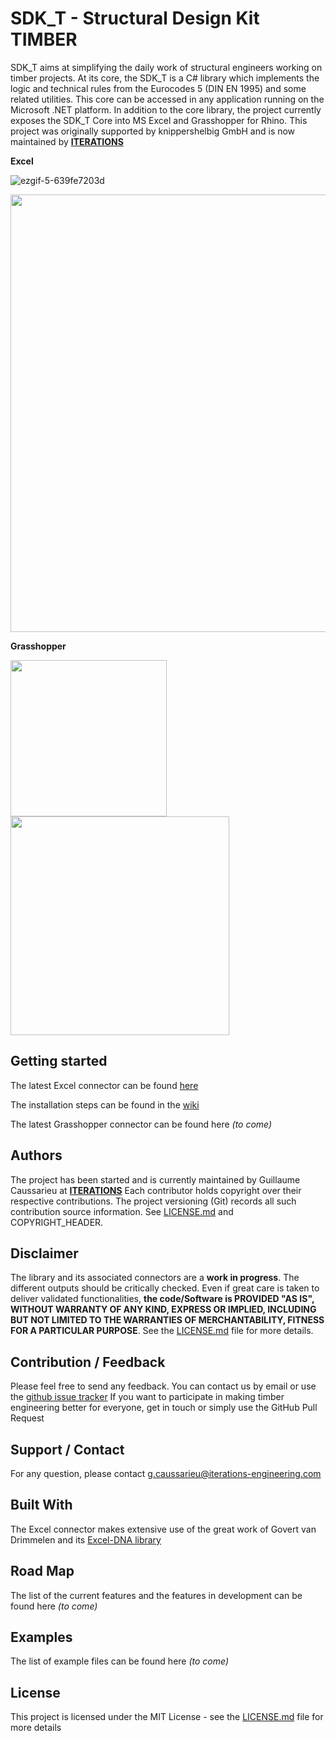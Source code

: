 # SDK_T - Structural Design Kit TIMBER
SDK_T aims at simplifying the daily work of structural engineers working on timber projects. At its core, the SDK_T is a C# library which implements the logic and technical rules from the Eurocodes 5 (DIN EN 1995) and some related utilities. This core can be accessed in any application running on the Microsoft .NET platform. In addition to the core library, the project currently exposes the SDK_T Core into MS Excel and Grasshopper for Rhino.
This project was originally supported by knippershelbig GmbH and is now maintained by **[ITERATIONS](https://iterations-engineering.com/)** 

<b>Excel</b>

![ezgif-5-639fe7203d](https://user-images.githubusercontent.com/43774443/234279448-ab06318e-1957-4f30-99c6-15ffa39c6005.gif)

<img src="https://github.com/knippershelbig/StructuralDesignKit_Holz/assets/43774443/bfb4be47-db09-4012-8506-a06b4648feed" width="700px">



<b>Grasshopper</b> 
 
<img src="https://github.com/knippershelbig/StructuralDesignKit_Holz/assets/43774443/805a85d9-88ae-45fc-9b5c-b5441cff6e0d" width="250px"><img src="https://github-production-user-asset-6210df.s3.amazonaws.com/43774443/237315167-023fc44b-d953-4578-b2c9-20c9eca56ff2.gif" width="350px">
 
  
   
## Getting started
The latest Excel connector can be found [here](https://github.com/knippershelbig/StructuralDesignKit_Holz/releases)

The installation steps can be found in the [wiki](https://github.com/knippershelbig/StructuralDesignKit_Holz/wiki/Getting-Started)

The latest Grasshopper connector can be found here _(to come)_


## Authors
The project has been started and is currently maintained by Guillaume Caussarieu at **[ITERATIONS](https://iterations-engineering.com/)** 
Each contributor holds copyright over their respective contributions. The project versioning (Git) records all such contribution source information. See [LICENSE.md](https://github.com/Gcaussarieu/StructuralDesignKit/blob/master/LICENSE) and COPYRIGHT_HEADER.

## Disclaimer
The library and its associated connectors are a **work in progress**. The different outputs should be critically checked. Even if great care is taken to deliver validated functionalities, **the code/Software is PROVIDED "AS IS", WITHOUT WARRANTY OF ANY KIND, EXPRESS OR IMPLIED, INCLUDING BUT NOT LIMITED TO THE WARRANTIES OF MERCHANTABILITY, FITNESS FOR A PARTICULAR PURPOSE**. See the [LICENSE.md](https://github.com/Gcaussarieu/StructuralDesignKit/blob/master/LICENSE) file for more details.

## Contribution / Feedback
Please feel free to send any feedback. You can contact us by email or use the [github issue tracker](https://github.com/knippershelbig/StructuralDesignKit_Holz/issues)
If you want to participate in making timber engineering better for everyone, get in touch or simply use the GitHub Pull Request

## Support / Contact
For any question, please contact g.caussarieu@iterations-engineering.com

## Built With
The Excel connector makes extensive use of the great work of Govert van Drimmelen and its [Excel-DNA library](https://excel-dna.net/)

## Road Map
The list of the current features and the features in development can be found here _(to come)_

## Examples
The list of example files can be found here _(to come)_

## License
This project is licensed under the MIT License - see the [LICENSE.md](https://github.com/Gcaussarieu/StructuralDesignKit/blob/master/LICENSE) file for more details

